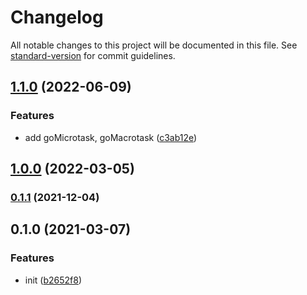 # Changelog

All notable changes to this project will be documented in this file. See [standard-version](https://github.com/conventional-changelog/standard-version) for commit guidelines.

## [1.1.0](https://github.com/BlackGlory/go/compare/v1.0.0...v1.1.0) (2022-06-09)


### Features

* add goMicrotask, goMacrotask ([c3ab12e](https://github.com/BlackGlory/go/commit/c3ab12ee6ffc89fb42e81535f9c04fc8cbd8feec))

## [1.0.0](https://github.com/BlackGlory/go/compare/v0.1.1...v1.0.0) (2022-03-05)

### [0.1.1](https://github.com/BlackGlory/go/compare/v0.1.0...v0.1.1) (2021-12-04)

## 0.1.0 (2021-03-07)


### Features

* init ([b2652f8](https://github.com/BlackGlory/go/commit/b2652f8dd0a851cecc4bd3772c37e764913d0e81))
